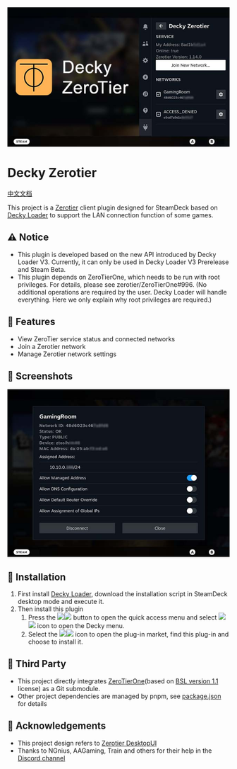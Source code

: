 <div align="center">
  <img src="./assets/thumbnail.jpg"/>
</div>

# Decky Zerotier

[中文文档](./README.zh_CN.md)

This project is a [Zerotier](https://www.zerotier.com/) client plugin designed for SteamDeck based on [Decky Loader](https://github.com/SteamDeckHomebrew/decky-loader) to support the LAN connection function of some games.

## ⚠️ Notice
- This plugin is developed based on the new API introduced by Decky Loader V3. Currently, it can only be used in Decky Loader V3 Prerelease and Steam Beta.
- This plugin depends on ZeroTierOne, which needs to be run with root privileges. For details, please see zerotier/ZeroTierOne#996. (No additional operations are required by the user. Decky Loader will handle everything. Here we only explain why root privileges are required.)

## 🎨 Features
- View ZeroTier service status and connected networks
- Join a Zerotier network
- Manage Zerotier network settings

## 🌠 Screenshots
<div align="center">
  <img src="./assets/network_detail.jpg"/>
</div>

## 💾 Installation
1. First install [Decky Loader](https://github.com/SteamDeckHomebrew/decky-loader), download the installation script in SteamDeck desktop mode and execute it.
1. Then install this plugin
   1. Press the <img src="https://raw.githubusercontent.com/SteamDeckHomebrew/decky-loader/main/docs/images/light/qam.svg#gh-dark-mode-only" height=16><img src="https://raw.githubusercontent.com/SteamDeckHomebrew/decky-loader/main/docs/images/dark/qam.svg#gh-light-mode-only" height=16> button to open the quick access menu and select <img src="https://raw.githubusercontent.com/SteamDeckHomebrew/decky-loader/main/docs/images/light/plug.svg#gh-dark-mode-only" height=16><img src="https://raw.githubusercontent.com/SteamDeckHomebrew/decky-loader/main/docs/images/dark/plug.svg#gh-light-mode-only" height=16> icon to open the Decky menu.
   1. Select the <img src="https://raw.githubusercontent.com/SteamDeckHomebrew/decky-loader/main/docs/images/light/store.svg#gh-dark-mode-only" height=16><img src="https://raw.githubusercontent.com/SteamDeckHomebrew/decky-loader/main/docs/images/dark/store.svg#gh-light-mode-only" height=16> icon to open the plug-in market, find this plug-in and choose to install it.
   
## 🤝 Third Party
- This project directly integrates [ZeroTierOne](https://github.com/zerotier/ZeroTierOne)(based on [BSL version 1.1](https://mariadb.com/bsl11/) license) as a Git submodule.
- Other project dependencies are managed by pnpm, see [package.json](https://github.com/hyacz/decky-zerotier/blob/main/package.json) for details

## 📜 Acknowledgements
- This project design refers to [Zerotier DesktopUI](https://github.com/zerotier/DesktopUI)
- Thanks to NGnius, AAGaming, Train and others for their help in the [Discord channel](https://deckbrew.xyz/discord)
